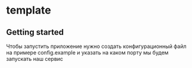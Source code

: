 # template



## Getting started
Чтобы запустить приложение нужно создать конфигурационный файл на примере config.example и указать на каком порту мы будем запускать наш сервис